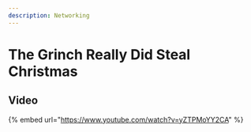 ```yaml
---
description: Networking
---
```


# The Grinch Really Did Steal Christmas

## Video

{% embed url="https://www.youtube.com/watch?v=yZTPMoYY2CA" %}



